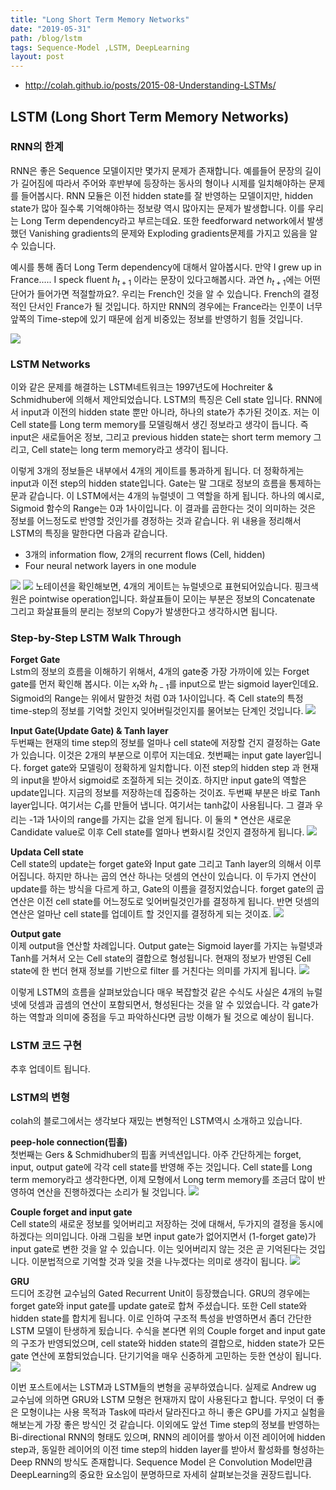 ```yaml
---
title: "Long Short Term Memory Networks"
date: "2019-05-31"
path: /blog/lstm
tags: Sequence-Model ,LSTM, DeepLearning
layout: post
---
```



- http://colah.github.io/posts/2015-08-Understanding-LSTMs/

## LSTM (Long Short Term Memory Networks)

### RNN의 한계
RNN은 좋은 Sequence 모델이지만 몇가지 문제가 존재합니다. 예를들어 문장의 길이가 길어짐에 따라서 주어와 후반부에 등장하는 동사의 형이나 시제를 일치해야하는 문제를 들어봅시다. RNN 모듈은 이전 hidden state를 잘 반영하는 모델이지만, hidden state가 많아 질수록 기억해야하는 정보량 역시 많아지는 문제가 발생합니다. 이를 우리는 Long Term dependency라고 부르는데요. 또한 feedforward network에서 발생했던 Vanishing gradients의 문제와 Exploding gradients문제를 가지고 있음을 알 수 있습니다.

예시를 통해 좀더 Long Term dependency에 대해서 알아봅시다. 만약 I grew up in France..... I speck fluent $h_{t+1}$ 이라는 문장이 있다고해봅시다. 과연 $h_{t+1}$에는 어떤 단어가 들어가면 적절할까요?. 우리는 French인 것을 알 수 있습니다. French의 결정적인 단서인 France가 될 것입니다. 하지만 RNN의 경우에는 France라는 인풋이 너무 앞쪽의 Time-step에 있기 때문에 쉽게 비중있는 정보를 반영하기 힘들 것입니다.

<img src="../img/longtermdependencies.png">

### LSTM Networks
이와 같은 문제를 해결하는 LSTM네트워크는 1997년도에 Hochreiter & Schmidhuber에 의해서 제안되었습니다. LSTM의 특징은 Cell state 입니다. RNN에서 input과 이전의 hidden state 뿐만 아니라, 하나의 state가 추가된 것이죠. 저는 이 Cell state를 Long term memory를 모델링해서 생긴 정보라고 생각이 듭니다. 즉 input은 새로들어온 정보, 그리고 previous hidden state는 short term memory 그리고, Cell state는 long term memory라고 생각이 됩니다.

이렇게 3개의 정보들은 내부에서 4개의 게이트를 통과하게 됩니다. 더 정확하게는 input과 이전 step의 hidden state입니다. Gate는 말 그대로 정보의 흐름을 통제하는 문과 같습니다. 이 LSTM에서는 4개의 뉴럴넷이 그 역할을 하게 됩니다. 하나의 예시로, Sigmoid 함수의 Range는 0과 1사이입니다. 이 결과를 곱한다는 것이 의미하는 것은 정보를 어느정도로 반영할 것인가를 경정하는 것과 같습니다. 위 내용을 정리해서 LSTM의 특징을 말한다면 다음과 같습니다. 

- 3개의 information flow, 2개의 recurrent flows (Cell, hidden)
- Four neural network layers in one module

<img src="../img/fulllstm.png">
<img src="../img/lstmnotation.png">
노테이션을 확인해보면, 4개의 게이트는 뉴럴넷으로 표현되어있습니다. 핑크색 원은 pointwise operation입니다. 화살표들이 모이는 부분은 정보의 Concatenate 그리고 화살표들의 분리는 정보의 Copy가 발생한다고 생각하시면 됩니다.

### Step-by-Step LSTM Walk Through

__Forget Gate__<br>
Lstm의 정보의 흐름을 이해하기 위해서, 4개의 gate중 가장 가까이에 있는 Forget gate를 먼저 확인해 봅시다. 이는 $x_{t}$와 $h_{t-1}$를 input으로 받는 sigmoid layer인데요. Sigmoid의 Range는 위에서 말한것 처럼 0과 1사이입니다. 즉 Cell state의 특정 time-step의 정보를 기억할 것인지 잊어버릴것인지를 물어보는 단계인 것입니다.
<img src="../img/forget.png">

__Input Gate(Update Gate) & Tanh layer__<br>
두번째는 현재의 time step의 정보를 얼마나 cell state에 저장할 건지 결정하는 Gate가 있습니다. 이것은 2개의 부분으로 이루어 지는데요. 첫번째는 input gate layer입니다. forget gate와 모델링이 정확하게 일치합니다. 이전 step의 hidden step 과 현재의 input을 받아서 sigmoid로 조절하게 되는 것이죠. 하지만 input gate의 역할은 update입니다. 지금의 정보를 저장하는데 집중하는 것이죠. 두번째 부분은 바로 Tanh layer입니다. 여기서는 ${C_{t}}$를 만들어 냅니다. 여기서는 tanh값이 사용됩니다. 그 결과 우리는 -1과 1사이의 range를 가지는 값을 얻게 됩니다. 이 둘의 * 연산은 새로운 Candidate value로 이후 Cell state를 얼마나 변화시킬 것인지 결정하게 됩니다. 
<img src="../img/input.png">

__Updata Cell state__<br>
Cell state의 update는 forget gate와 Input gate 그리고 Tanh layer의 의해서 이루어집니다. 하지만 하나는 곱의 연산 하나는 덧셈의 연산이 있습니다. 이 두가지 연산이 update를 하는 방식을 다르게 하고, Gate의 이름을 결정지었습니다. forget gate의 곱 연산은 이전 cell state를 어느정도로 잊어버릴것인가를 결정하게 됩니다. 반면 덧셈의 연산은 얼마난 cell state를 업데이트 할 것인지를 결정하게 되는 것이죠.
<img src="../img/cellupdate.png">

__Output gate__<br>
이제 output을 연산할 차례입니다. Output gate는 Sigmoid layer를 가지는 뉴럴넷과 Tanh를 거쳐서 오는 Cell state의 결합으로 형성됩니다. 현재의 정보가 반영된 Cell state에 한 번더 현재 정보를 기반으로 filter 를 거친다는 의미를 가지게 됩니다.
<img src="../img/output.png">

이렇게 LSTM의 흐름을 살펴보았습니다 매우 복잡할것 같은 수식도 사실은 4개의 뉴럴넷에 덧셈과 곱셈의 연산이 포함되면서, 형성된다는 것을 알 수 있었습니다. 각 gate가 하는 역할과 의미에 중점을 두고 파악하신다면 금방 이해가 될 것으로 예상이 됩니다.

### LSTM 코드 구현
추후 업데이트 됩니다.

### LSTM의 변형
colah의 블로그에서는 생각보다 재밌는 변형적인 LSTM역시 소개하고 있습니다. 

__peep-hole connection(핍홀)__<br>
첫번째는 Gers & Schmidhuber의 핍홀 커넥션입니다. 아주 간단하게는 forget, input, output gate에 각각 cell state를 반영해 주는 것입니다. Cell state를 Long term memory라고 생각한다면, 이제 모형에서 Long term memory를 조금더 많이 반영하여 연산을 진행하겠다는 소리가 될 것입니다.
<img src="../img/peephole.png">

__Couple forget and input gate__<br>
Cell state의 새로운 정보를 잊어버리고 저장하는 것에 대해서, 두가지의 결정을 동시에 하겠다는 의미입니다. 아래 그림을 보면  input gate가 없어지면서 (1-forget gate)가 input gate로 변한 것을 알 수 있습니다. 이는 잊어버리지 않는 것은 곧 기억된다는 것입니다. 이분법적으로 기억할 것과 잊을 것을 나누겠다는 의미로 생각이 됩니다.
<img src="../img/tied.png">

__GRU__<br>
드디어 조강현 교수님의 Gated Recurrent Unit이 등장했습니다. GRU의 경우에는 forget gate와 input gate를 update gate로 합쳐 주셨습니다. 또한 Cell state와 hidden state를 합치게 됩니다. 이로 인하여 구조적 특성을 반영하면서 좀더 간단한 LSTM 모델이 탄생하게 됬습니다. 수식을 본다면 위의 Couple forget and input gate의 구조가 반영되었으며, cell state와 hidden state의 결합으로, hidden state가 모든 gate 연산에 포함되었습니다. 단기기억을 매우 신중하게 고민하는 듯한 연상이 됩니다.
<img src="../img/GRU.png">

이번 포스트에서는 LSTM과 LSTM들의 변형을 공부하였습니다. 실제로 Andrew ug 교수님에 의하면 GRU와 LSTM 모형은 현재까지 많이 사용된다고 합니다. 무엇이 더 좋은 모형이냐는 사용 목적과 Task에 따라서 달라진다고 하니 좋은 GPU를 가지고 실험을 해보는게 가장 좋은 방식인 것 같습니다. 이외에도 앞선 Time step의 정보를 반영하는 Bi-directional RNN의 형태도 있으며, RNN의 레이어를 쌓아서 이전 레이어에 hidden step과, 동일한 레이어의 이전 time step의 hidden layer를 받아서 활성화를 형성하는 Deep RNN의 방식도 존재합니다. Sequence Model 은 Convolution Model만큼 DeepLearning의 중요한 요소임이 분명하므로 자세히 살펴보는것을 권장드립니다.


```python

```
